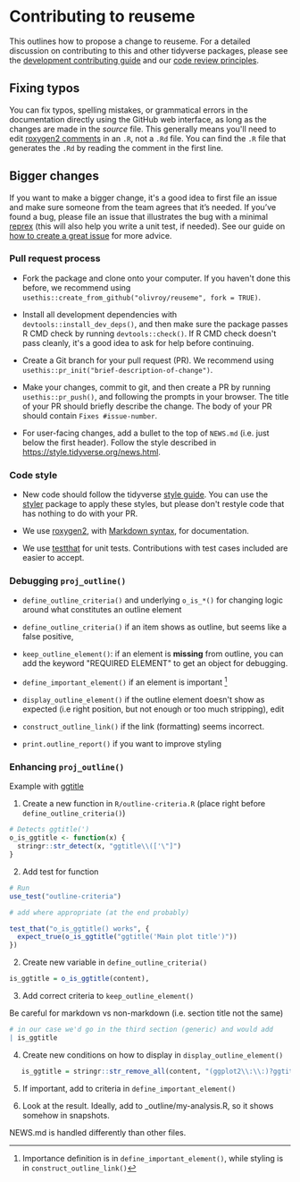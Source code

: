 # Contributing to reuseme

This outlines how to propose a change to reuseme.
For a detailed discussion on contributing to this and other tidyverse packages, please see the [development contributing guide](https://rstd.io/tidy-contrib) and our [code review principles](https://code-review.tidyverse.org/).

## Fixing typos

You can fix typos, spelling mistakes, or grammatical errors in the documentation directly using the GitHub web interface, as long as the changes are made in the _source_ file. 
This generally means you'll need to edit [roxygen2 comments](https://roxygen2.r-lib.org/articles/roxygen2.html) in an `.R`, not a `.Rd` file. 
You can find the `.R` file that generates the `.Rd` by reading the comment in the first line.

## Bigger changes

If you want to make a bigger change, it's a good idea to first file an issue and make sure someone from the team agrees that it’s needed. 
If you’ve found a bug, please file an issue that illustrates the bug with a minimal 
[reprex](https://www.tidyverse.org/help/#reprex) (this will also help you write a unit test, if needed).
See our guide on [how to create a great issue](https://code-review.tidyverse.org/issues/) for more advice.

### Pull request process

*   Fork the package and clone onto your computer. If you haven't done this before, we recommend using `usethis::create_from_github("olivroy/reuseme", fork = TRUE)`.

*   Install all development dependencies with `devtools::install_dev_deps()`, and then make sure the package passes R CMD check by running `devtools::check()`. 
    If R CMD check doesn't pass cleanly, it's a good idea to ask for help before continuing. 
*   Create a Git branch for your pull request (PR). We recommend using `usethis::pr_init("brief-description-of-change")`.

*   Make your changes, commit to git, and then create a PR by running `usethis::pr_push()`, and following the prompts in your browser.
    The title of your PR should briefly describe the change.
    The body of your PR should contain `Fixes #issue-number`.

*  For user-facing changes, add a bullet to the top of `NEWS.md` (i.e. just below the first header). Follow the style described in <https://style.tidyverse.org/news.html>.

### Code style

*   New code should follow the tidyverse [style guide](https://style.tidyverse.org). 
    You can use the [styler](https://CRAN.R-project.org/package=styler) package to apply these styles, but please don't restyle code that has nothing to do with your PR.  

*  We use [roxygen2](https://cran.r-project.org/package=roxygen2), with [Markdown syntax](https://cran.r-project.org/web/packages/roxygen2/vignettes/rd-formatting.html), for documentation.  

*  We use [testthat](https://cran.r-project.org/package=testthat) for unit tests. 
   Contributions with test cases included are easier to accept.  

### Debugging `proj_outline()`

* `define_outline_criteria()` and underlying `o_is_*()` for changing logic around what constitutes an outline element

* `define_outline_criteria()` if an item shows as outline, but seems like a false positive, 


* `keep_outline_element()`: if an element is **missing** from outline, you can add the keyword "REQUIRED ELEMENT" to get an object for debugging.

* `define_important_element()` if an element is important [^1] 

[^1]: Importance definition is in `define_important_element()`, while styling is in `construct_outline_link()`

* `display_outline_element()` if the outline element doesn't show as expected (i.e right position, but not enough or too much stripping), edit 

* `construct_outline_link()` if the link (formatting) seems incorrect.

* `print.outline_report()` if you want to improve styling



### Enhancing `proj_outline()`

Example with [ggtitle](link)


1. Create a new function in `R/outline-criteria.R` (place right before `define_outline_criteria()`)


```r
# Detects ggtitle(')
o_is_ggtitle <- function(x) {
  stringr::str_detect(x, "ggtitle\\(['\"]")
}
```

2. Add test for function

```r
# Run
use_test("outline-criteria")

# add where appropriate (at the end probably)

test_that("o_is_ggtitle() works", {
  expect_true(o_is_ggtitle("ggtitle('Main plot title')"))
})
```

2. Create new variable in `define_outline_criteria()`

```r
is_ggtitle = o_is_ggtitle(content),
```

3. Add correct criteria to `keep_outline_element()`

Be careful for markdown vs non-markdown (i.e. section title not the same)

```r
# in our case we'd go in the third section (generic) and would add
| is_ggtitle
```

4. Create new conditions on how to display in `display_outline_element()`

```r
   is_ggtitle = stringr::str_remove_all(content, "(ggplot2\\:\\:)?ggtitle\\([\"']|[\"']$")
```

5. If important, add to criteria in `define_important_element()`

6. Look at the result. Ideally, add to _outline/my-analysis.R, so it shows somehow in snapshots.

NEWS.md is handled differently than other files.
